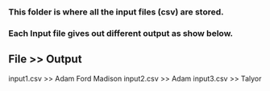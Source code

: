 ### This folder is where all the input files (csv) are stored. 
### Each Input file gives out different output as show below. 

## File   >> Output
input1.csv >> Adam Ford Madison
input2.csv >> Adam
input3.csv >> Talyor 
